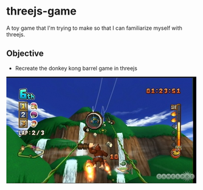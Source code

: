 threejs-game
============
A toy game that I'm trying to make so that I can familiarize myself with threejs.

## Objective
* Recreate the donkey kong barrel game in threejs

[![Donkey Kong Example](/img/donkey-kong.jpg)](/img/donkey-kong.jpg)
